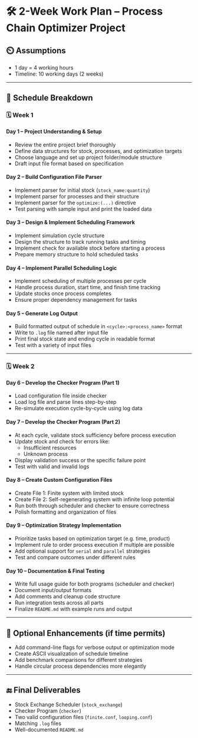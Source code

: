 # 🛠️ 2-Week Work Plan – Process Chain Optimizer Project

## ⏲️ Assumptions
- 1 day = 4 working hours
- Timeline: 10 working days (2 weeks)

---

## 📅 Schedule Breakdown

### 🗓️ Week 1

#### Day 1 – Project Understanding & Setup
- Review the entire project brief thoroughly
- Define data structures for stock, processes, and optimization targets
- Choose language and set up project folder/module structure
- Draft input file format based on specification

#### Day 2 – Build Configuration File Parser
- Implement parser for initial stock (`stock_name:quantity`)
- Implement parser for processes and their structure
- Implement parser for the `optimize:(...)` directive
- Test parsing with sample input and print the loaded data

#### Day 3 – Design & Implement Scheduling Framework
- Implement simulation cycle structure
- Design the structure to track running tasks and timing
- Implement check for available stock before starting a process
- Prepare memory structure to hold scheduled tasks

#### Day 4 – Implement Parallel Scheduling Logic
- Implement scheduling of multiple processes per cycle
- Handle process duration, start time, and finish time tracking
- Update stocks once process completes
- Ensure proper dependency management for tasks

#### Day 5 – Generate Log Output
- Build formatted output of schedule in `<cycle>:<process_name>` format
- Write to `.log` file named after input file
- Print final stock state and ending cycle in readable format
- Test with a variety of input files

---

### 🗓️ Week 2

#### Day 6 – Develop the Checker Program (Part 1)
- Load configuration file inside checker
- Load log file and parse lines step-by-step
- Re-simulate execution cycle-by-cycle using log data

#### Day 7 – Develop the Checker Program (Part 2)
- At each cycle, validate stock sufficiency before process execution
- Update stock and check for errors like:
  - Insufficient resources
  - Unknown process
- Display validation success or the specific failure point
- Test with valid and invalid logs

#### Day 8 – Create Custom Configuration Files
- Create File 1: Finite system with limited stock
- Create File 2: Self-regenerating system with infinite loop potential
- Run both through scheduler and checker to ensure correctness
- Polish formatting and organization of files

#### Day 9 – Optimization Strategy Implementation
- Prioritize tasks based on optimization target (e.g. time, product)
- Implement rule to order process execution if multiple are possible
- Add optional support for `serial` and `parallel` strategies
- Test and compare outcomes under different rules

#### Day 10 – Documentation & Final Testing
- Write full usage guide for both programs (scheduler and checker)
- Document input/output formats
- Add comments and cleanup code structure
- Run integration tests across all parts
- Finalize `README.md` with example runs and output

---

## 🧩 Optional Enhancements (if time permits)

- Add command-line flags for verbose output or optimization mode
- Create ASCII visualization of schedule timeline
- Add benchmark comparisons for different strategies
- Handle circular process dependencies more elegantly

---

## 🔚 Final Deliverables

- Stock Exchange Scheduler (`stock_exchange`)
- Checker Program (`checker`)
- Two valid configuration files (`finite.conf`, `looping.conf`)
- Matching `.log` files
- Well-documented `README.md`

